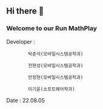 ## Hi there 👋
### Welcome to our Run MathPlay

Developer : 

            탁준석(모바일시스템공학과)

            전현성(모바일시스템공학과)

            안정현(모바일시스템공학과)
            
            이기윤(소프트웨어학과)

Date : 22.08.05
